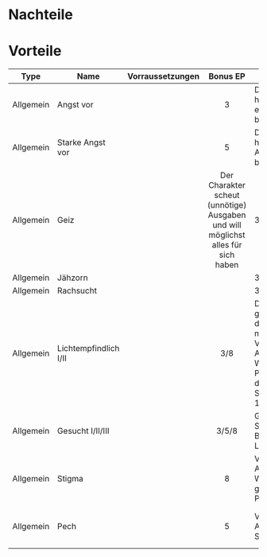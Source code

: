 # Nachteile

# Vorteile

| Type | Name | Vorraussetzungen | Bonus EP | Beschreibung | Info |
|:----:|------|:-----------------|:--------:|--------------|------|
|Allgemein|Angst vor||3|Der Charakter hat Angst vor etwas bestimmten|Muss spezialisiert werden|
|Allgemein|Starke Angst vor||5|Der Charakter hat eine starke Angst vor etwas bestimmten|Muss spezialisiert werden|
|Allgemein|Geiz||Der Charakter scheut (unnötige) Ausgaben und will möglichst alles für sich haben|3||
|Allgemein|Jähzorn|||3||
|Allgemein|Rachsucht|||3||
|Allgemein|Lichtempfindlich I/II||3/8|Der Charakter geht ungerne in die Sonne und meidet diese. Verringer die Anzahl der Würfel für alle Proben im direkten Sonnenlicht um 1/2|| 
|Allgemein|Gesucht I/II/III||3/5/8|Gesucht in einer Stadt/ einem Bezirk/einem Land||
|Allgemein|Stigma||8|Verringert die Anzahl der Würfel für gesellschaftliche Proben 3|Kann nur zu Spielbeginn erkauft werden|
|Allgemein|Pech||5|Verringert die Anzahl der Schips um 1W3|Nicht kompatibel mit Vorteil Glück||
